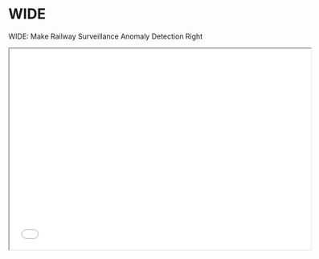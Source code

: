 # WIDE
WIDE: Make Railway Surveillance Anomaly Detection Right
<iframe src="./fig/framework.pdf" width="600" height="400"></iframe>
